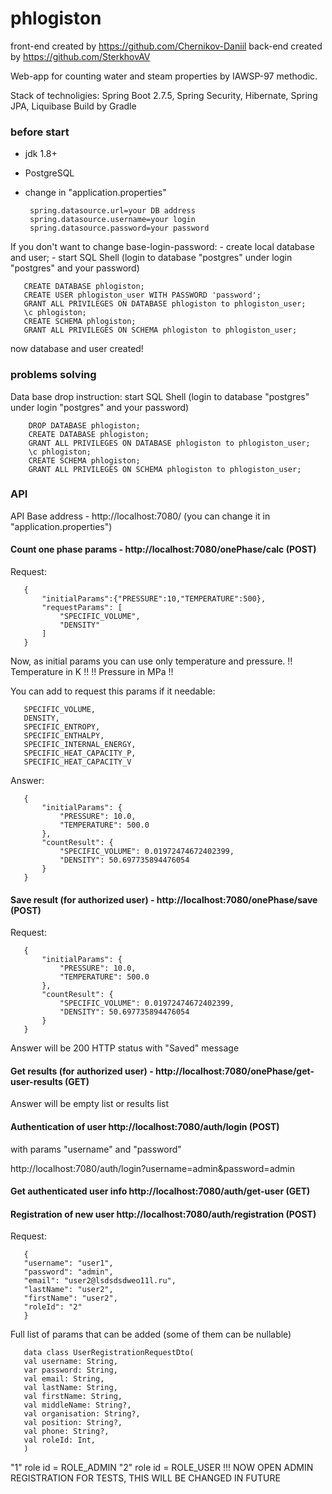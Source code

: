 # phlogiston
front-end created by https://github.com/Chernikov-Daniil
back-end created by https://github.com/SterkhovAV

Web-app for counting water and steam properties by IAWSP-97 methodic.

Stack of technoligies: Spring Boot 2.7.5, Spring Security, Hibernate, Spring JPA, Liquibase
Build by Gradle

### before start
- jdk 1.8+
- PostgreSQL
- change in "application.properties"

       spring.datasource.url=your DB address
       spring.datasource.username=your login
       spring.datasource.password=your password

If you don't want to change base-login-password:
    - create local database and user;
    - start SQL Shell (login to database "postgres" under login "postgres" and your password)

       CREATE DATABASE phlogiston;
       CREATE USER phlogiston_user WITH PASSWORD 'password';
       GRANT ALL PRIVILEGES ON DATABASE phlogiston to phlogiston_user;
       \c phlogiston;
       CREATE SCHEMA phlogiston;
       GRANT ALL PRIVILEGES ON SCHEMA phlogiston to phlogiston_user;

now database and user created!

### problems solving
 Data base drop instruction:
    start SQL Shell (login to database "postgres" under login "postgres" and your password)

        DROP DATABASE phlogiston;
        CREATE DATABASE phlogiston;
        GRANT ALL PRIVILEGES ON DATABASE phlogiston to phlogiston_user;
        \c phlogiston;
        CREATE SCHEMA phlogiston;
        GRANT ALL PRIVILEGES ON SCHEMA phlogiston to phlogiston_user;

### API

API
Base address - http://localhost:7080/ (you can change it in "application.properties")


#### Count one phase params - http://localhost:7080/onePhase/calc (POST)
Request:

       { 
           "initialParams":{"PRESSURE":10,"TEMPERATURE":500},
           "requestParams": [
               "SPECIFIC_VOLUME",
               "DENSITY"
           ]
       }

Now, as initial params you can use only temperature and pressure.
!! Temperature in K !!
!! Pressure in MPa !!


You can add to request this params if it needable:

       SPECIFIC_VOLUME, 
       DENSITY, 
       SPECIFIC_ENTROPY, 
       SPECIFIC_ENTHALPY, 
       SPECIFIC_INTERNAL_ENERGY,
       SPECIFIC_HEAT_CAPACITY_P, 
       SPECIFIC_HEAT_CAPACITY_V

Answer:

       {
           "initialParams": {
               "PRESSURE": 10.0,
               "TEMPERATURE": 500.0
           },
           "countResult": {
               "SPECIFIC_VOLUME": 0.01972474672402399,
               "DENSITY": 50.697735894476054
           }
       }

#### Save result (for authorized user) - http://localhost:7080/onePhase/save (POST)
Request:

       {
           "initialParams": {
               "PRESSURE": 10.0,
               "TEMPERATURE": 500.0
           },
           "countResult": {
               "SPECIFIC_VOLUME": 0.01972474672402399,
               "DENSITY": 50.697735894476054
           }
       }

Answer will be 200 HTTP status with "Saved" message

#### Get results (for authorized user) - http://localhost:7080/onePhase/get-user-results (GET)

Answer will be empty list or results list

#### Authentication of user http://localhost:7080/auth/login (POST)
with params "username" and "password"

http://localhost:7080/auth/login?username=admin&password=admin

#### Get authenticated user info http://localhost:7080/auth/get-user (GET)

#### Registration of new user http://localhost:7080/auth/registration (POST)
Request:

       {
       "username": "user1",
       "password": "admin",
       "email": "user2@lsdsdsdweo11l.ru",
       "lastName": "user2",
       "firstName": "user2",
       "roleId": "2"
       }

Full list of params that can be added (some of them can be nullable)

       data class UserRegistrationRequestDto(
       val username: String,
       var password: String,
       val email: String,
       val lastName: String,
       val firstName: String,
       val middleName: String?,
       val organisation: String?,
       val position: String?,
       val phone: String?,
       val roleId: Int,
       )

"1" role id = ROLE_ADMIN
"2" role id = ROLE_USER
!!! NOW OPEN ADMIN REGISTRATION FOR TESTS, THIS WILL BE CHANGED IN FUTURE


